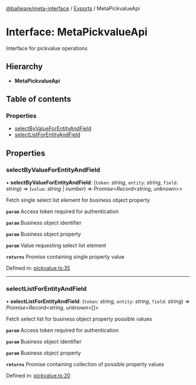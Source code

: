 [@ballware/meta-interface](../README.md) / [Exports](../modules.md) / MetaPickvalueApi

# Interface: MetaPickvalueApi

Interface for pickvalue operations

## Hierarchy

* **MetaPickvalueApi**

## Table of contents

### Properties

- [selectByValueForEntityAndField](metapickvalueapi.md#selectbyvalueforentityandfield)
- [selectListForEntityAndField](metapickvalueapi.md#selectlistforentityandfield)

## Properties

### selectByValueForEntityAndField

• **selectByValueForEntityAndField**: (`token`: *string*, `entity`: *string*, `field`: *string*) => (`value`: *string* \| *number*) => *Promise*<*Record*<*string*, *unknown*\>\>

Fetch single select list element for business object property

**`param`** Access token required for authentication

**`param`** Business object identifier

**`param`** Business object property

**`param`** Value requesting select list element

**`returns`** Promise containing single property value

Defined in: [pickvalue.ts:35](https://github.com/frankball/ballware-meta-interface/blob/157bdb2/src/pickvalue.ts#L35)

___

### selectListForEntityAndField

• **selectListForEntityAndField**: (`token`: *string*, `entity`: *string*, `field`: *string*) => *Promise*<*Record*<*string*, *unknown*\>[]\>

Fetch select list for business object property possible values

**`param`** Access token required for authentication

**`param`** Business object identifier

**`param`** Business object property

**`returns`** Promise containing collection of possible property values

Defined in: [pickvalue.ts:20](https://github.com/frankball/ballware-meta-interface/blob/157bdb2/src/pickvalue.ts#L20)
